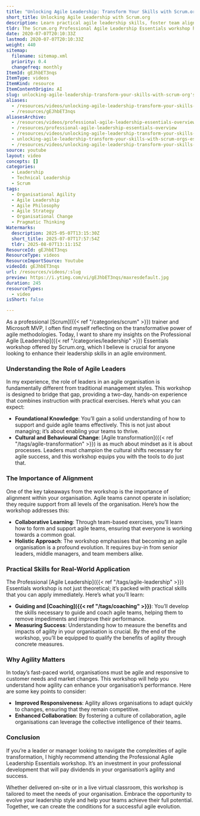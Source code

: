 ```yaml
---
title: "Unlocking Agile Leadership: Transform Your Skills with Scrum.org's Essentials Workshop"
short_title: Unlocking Agile Leadership with Scrum.org
description: Learn practical agile leadership skills, foster team alignment, and drive cultural change with Scrum.org’s workshop to support agile transformation and organisational success.
tldr: The Scrum.org Professional Agile Leadership Essentials workshop helps leaders shift from traditional management to effective agile leadership by providing hands-on learning, practical coaching skills, and tools for driving cultural change. It emphasises organisational alignment and collaboration, enabling leaders to support agile teams and measure the impact of agility. Attending this workshop can help you guide your teams through agile transformation and improve your organisation’s responsiveness and performance.
date: 2020-07-07T20:10:33Z
lastmod: 2020-07-07T20:10:33Z
weight: 440
sitemap:
  filename: sitemap.xml
  priority: 0.4
  changefreq: monthly
ItemId: gEJhbET3nqs
ItemType: videos
ItemKind: resource
ItemContentOrigin: AI
slug: unlocking-agile-leadership-transform-your-skills-with-scrum-org's-essentials-workshop
aliases:
  - /resources/videos/unlocking-agile-leadership-transform-your-skills-with-scrum.org-s-essentials-workshop
  - /resources/gEJhbET3nqs
aliasesArchive:
  - /resources/videos/professional-agile-leadership-essentials-overview
  - /resources/professional-agile-leadership-essentials-overview
  - /resources/videos/unlocking-agile-leadership-transform-your-skills-with-scrum-orgs-essentials-workshop
  - unlocking-agile-leadership-transform-your-skills-with-scrum-orgs-essentials-workshop
  - /resources/videos/unlocking-agile-leadership-transform-your-skills-with-scrum.org-s-essentials-workshop
source: youtube
layout: video
concepts: []
categories:
  - Leadership
  - Technical Leadership
  - Scrum
tags:
  - Organisational Agility
  - Agile Leadership
  - Agile Philosophy
  - Agile Strategy
  - Organisational Change
  - Pragmatic Thinking
Watermarks:
  description: 2025-05-07T13:15:30Z
  short_title: 2025-07-07T17:57:54Z
  tldr: 2025-08-07T13:11:15Z
ResourceId: gEJhbET3nqs
ResourceType: videos
ResourceImportSource: Youtube
videoId: gEJhbET3nqs
url: /resources/videos/:slug
preview: https://i.ytimg.com/vi/gEJhbET3nqs/maxresdefault.jpg
duration: 245
resourceTypes:
  - video
isShort: false

---
```

As a professional [Scrum]({{< ref "/categories/scrum" >}}) trainer and Microsoft MVP, I often find myself reflecting on the transformative power of agile methodologies. Today, I want to share my insights on the Professional Agile [Leadership]({{< ref "/categories/leadership" >}}) Essentials workshop offered by Scrum.org, which I believe is crucial for anyone looking to enhance their leadership skills in an agile environment.

### Understanding the Role of Agile Leaders

In my experience, the role of leaders in an agile organisation is fundamentally different from traditional management styles. This workshop is designed to bridge that gap, providing a two-day, hands-on experience that combines instruction with practical exercises. Here’s what you can expect:

- **Foundational Knowledge**: You’ll gain a solid understanding of how to support and guide agile teams effectively. This is not just about managing; it’s about enabling your teams to thrive.
- **Cultural and Behavioural Change**: [Agile transformation]({{< ref "/tags/agile-transformation" >}}) is as much about mindset as it is about processes. Leaders must champion the cultural shifts necessary for agile success, and this workshop equips you with the tools to do just that.

### The Importance of Alignment

One of the key takeaways from the workshop is the importance of alignment within your organisation. Agile teams cannot operate in isolation; they require support from all levels of the organisation. Here’s how the workshop addresses this:

- **Collaborative Learning**: Through team-based exercises, you’ll learn how to form and support agile teams, ensuring that everyone is working towards a common goal.
- **Holistic Approach**: The workshop emphasises that becoming an agile organisation is a profound evolution. It requires buy-in from senior leaders, middle managers, and team members alike.

### Practical Skills for Real-World Application

The Professional [Agile Leadership]({{< ref "/tags/agile-leadership" >}}) Essentials workshop is not just theoretical; it’s packed with practical skills that you can apply immediately. Here’s what you’ll learn:

- **Guiding and [Coaching]({{< ref "/tags/coaching" >}})**: You’ll develop the skills necessary to guide and coach agile teams, helping them to remove impediments and improve their performance.
- **Measuring Success**: Understanding how to measure the benefits and impacts of agility in your organisation is crucial. By the end of the workshop, you’ll be equipped to qualify the benefits of agility through concrete measures.

### Why Agility Matters

In today’s fast-paced world, organisations must be agile and responsive to customer needs and market changes. This workshop will help you understand how agility can enhance your organisation’s performance. Here are some key points to consider:

- **Improved Responsiveness**: Agility allows organisations to adapt quickly to changes, ensuring that they remain competitive.
- **Enhanced Collaboration**: By fostering a culture of collaboration, agile organisations can leverage the collective intelligence of their teams.

### Conclusion

If you’re a leader or manager looking to navigate the complexities of agile transformation, I highly recommend attending the Professional Agile Leadership Essentials workshop. It’s an investment in your professional development that will pay dividends in your organisation’s agility and success.

Whether delivered on-site or in a live virtual classroom, this workshop is tailored to meet the needs of your organisation. Embrace the opportunity to evolve your leadership style and help your teams achieve their full potential. Together, we can create the conditions for a successful agile evolution.
